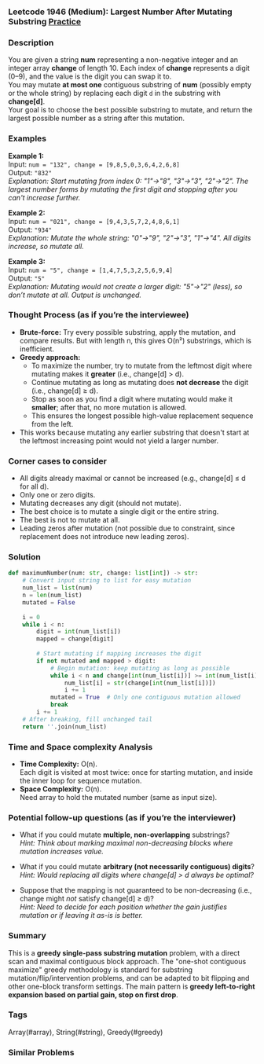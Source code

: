 ### Leetcode 1946 (Medium): Largest Number After Mutating Substring [Practice](https://leetcode.com/problems/largest-number-after-mutating-substring)

### Description  
You are given a string **num** representing a non-negative integer and an integer array **change** of length 10. Each index of **change** represents a digit (0–9), and the value is the digit you can swap it to.  
You may mutate **at most one** contiguous substring of **num** (possibly empty or the whole string) by replacing each digit `d` in the substring with **change[d]**.  
Your goal is to choose the best possible substring to mutate, and return the largest possible number as a string after this mutation.

### Examples  

**Example 1:**  
Input: `num = "132", change = [9,8,5,0,3,6,4,2,6,8]`  
Output: `"832"`  
*Explanation: Start mutating from index 0: "1"→"8", "3"→"3", "2"→"2". The largest number forms by mutating the first digit and stopping after you can't increase further.*

**Example 2:**  
Input: `num = "021", change = [9,4,3,5,7,2,4,8,6,1]`  
Output: `"934"`  
*Explanation: Mutate the whole string: "0"→"9", "2"→"3", "1"→"4". All digits increase, so mutate all.*

**Example 3:**  
Input: `num = "5", change = [1,4,7,5,3,2,5,6,9,4]`  
Output: `"5"`  
*Explanation: Mutating would not create a larger digit: "5"→"2" (less), so don’t mutate at all. Output is unchanged.*

### Thought Process (as if you’re the interviewee)  
- **Brute-force:** Try every possible substring, apply the mutation, and compare results. But with length n, this gives O(n²) substrings, which is inefficient.
- **Greedy approach:**  
  - To maximize the number, try to mutate from the leftmost digit where mutating makes it **greater** (i.e., change[d] > d).
  - Continue mutating as long as mutating does **not decrease** the digit (i.e., change[d] ≥ d).
  - Stop as soon as you find a digit where mutating would make it **smaller**; after that, no more mutation is allowed.
  - This ensures the longest possible high-value replacement sequence from the left.
- This works because mutating any earlier substring that doesn't start at the leftmost increasing point would not yield a larger number.

### Corner cases to consider  
- All digits already maximal or cannot be increased (e.g., change[d] ≤ d for all d).
- Only one or zero digits.
- Mutating decreases any digit (should not mutate).
- The best choice is to mutate a single digit or the entire string.
- The best is not to mutate at all.
- Leading zeros after mutation (not possible due to constraint, since replacement does not introduce new leading zeros).

### Solution

```python
def maximumNumber(num: str, change: list[int]) -> str:
    # Convert input string to list for easy mutation
    num_list = list(num)
    n = len(num_list)
    mutated = False
    
    i = 0
    while i < n:
        digit = int(num_list[i])
        mapped = change[digit]
        
        # Start mutating if mapping increases the digit
        if not mutated and mapped > digit:
            # Begin mutation: keep mutating as long as possible
            while i < n and change[int(num_list[i])] >= int(num_list[i]):
                num_list[i] = str(change[int(num_list[i])])
                i += 1
            mutated = True  # Only one contiguous mutation allowed
            break
        i += 1
    # After breaking, fill unchanged tail
    return ''.join(num_list)
```

### Time and Space complexity Analysis  

- **Time Complexity:** O(n).  
  Each digit is visited at most twice: once for starting mutation, and inside the inner loop for sequence mutation.
- **Space Complexity:** O(n).  
  Need array to hold the mutated number (same as input size).

### Potential follow-up questions (as if you’re the interviewer)  

- What if you could mutate **multiple, non-overlapping** substrings?  
  *Hint: Think about marking maximal non-decreasing blocks where mutation increases value.*

- What if you could mutate **arbitrary (not necessarily contiguous) digits**?  
  *Hint: Would replacing all digits where change[d] > d always be optimal?*

- Suppose that the mapping is not guaranteed to be non-decreasing (i.e., change might *not* satisfy change[d] ≥ d)?  
  *Hint: Need to decide for each position whether the gain justifies mutation or if leaving it as-is is better.*

### Summary
This is a **greedy single-pass substring mutation** problem, with a direct scan and maximal contiguous block approach. The "one-shot contiguous maximize" greedy methodology is standard for substring mutation/flip/intervention problems, and can be adapted to bit flipping and other one-block transform settings. The main pattern is **greedy left-to-right expansion based on partial gain, stop on first drop**.

### Tags
Array(#array), String(#string), Greedy(#greedy)

### Similar Problems
